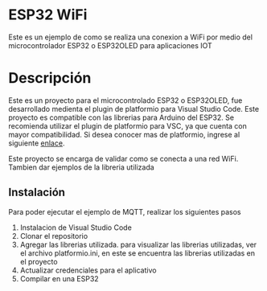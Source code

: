 # ESP32 WiFi

Este es un ejemplo de como se realiza una conexion a WiFi por medio del microcontrolador ESP32 o ESP32OLED para aplicaciones IOT

# Descripción
Este es un proyecto para el microcontrolado ESP32 o ESP32OLED, fue desarrollado medienta el plugin de platformio para Visual Studio Code.
Este proyecto es compatible con las librerias para Arduino del ESP32. Se recomienda utilizar el plugin de platformio para VSC, ya que cuenta con mayor compatibilidad.
Si desea conocer mas de platformio, ingrese al siguiente [enlace](https://platformio.org).

Este proyecto se encarga de validar como se conecta a una red WiFi. Tambien dar ejemplos de la libreria utilizada

## Instalación

Para poder ejecutar el ejemplo de MQTT, realizar los siguientes pasos
1. Instalacion de Visual Studio Code
2. Clonar el repositorio
3. Agregar las librerias utilizada. para visualizar las librerias utilizadas, ver el archivo platformio.ini, en este se encuentra las librerias utilizadas en el proyecto
4. Actualizar credenciales para el aplicativo
5. Compilar en una ESP32